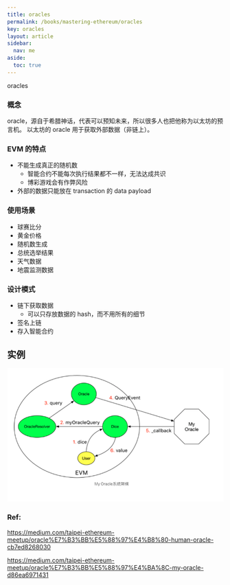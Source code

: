 ```yaml
---
title: oracles
permalink: /books/mastering-ethereum/oracles
key: oracles
layout: article
sidebar:
  nav: me
aside:
  toc: true
---
```


oracles

<!-- more -->

### 概念

oracle，源自于希腊神话，代表可以预知未来，所以很多人也把他称为以太坊的预言机。
以太坊的 oracle 用于获取外部数据（非链上）。

### EVM 的特点

- 不能生成真正的随机数
  - 智能合约不能每次执行结果都不一样，无法达成共识
  - 博彩游戏会有作弊风险
- 外部的数据只能放在 transaction 的 data payload

### 使用场景

- 球赛比分
- 黄金价格
- 随机数生成
- 总统选举结果
- 天气数据
- 地震监测数据

### 设计模式

- 链下获取数据
  - 可以只存放数据的 hash，而不用所有的细节
- 签名上链
- 存入智能合约

## 实例

![image-20210309215331107](../media/oracles/image-20210309215331107.png)

### Ref:

https://medium.com/taipei-ethereum-meetup/oracle%E7%B3%BB%E5%88%97%E4%B8%80-human-oracle-cb7ed8268030

https://medium.com/taipei-ethereum-meetup/oracle%E7%B3%BB%E5%88%97%E4%BA%8C-my-oracle-d86ea6971431
